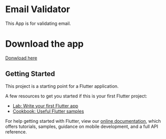 # Email Validator

This App is for validating email.

# Download the app

[Donwload here](https://drive.google.com/file/d/1OoRMrVF1bmRWrUgRIHGBgmn4sZauBybz/view?usp=sharing)

## Getting Started

This project is a starting point for a Flutter application.

A few resources to get you started if this is your first Flutter project:

- [Lab: Write your first Flutter app](https://flutter.dev/docs/get-started/codelab)
- [Cookbook: Useful Flutter samples](https://flutter.dev/docs/cookbook)

For help getting started with Flutter, view our
[online documentation](https://flutter.dev/docs), which offers tutorials,
samples, guidance on mobile development, and a full API reference.
